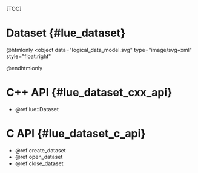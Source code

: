 [TOC]

# Dataset  {#lue_dataset}

@htmlonly
<object
    data="logical_data_model.svg"
    type="image/svg+xml"
    style="float:right"
>
</object>
@endhtmlonly


# C++ API  {#lue_dataset_cxx_api}
- @ref lue::Dataset


# C API  {#lue_dataset_c_api}
- @ref create_dataset
- @ref open_dataset
- @ref close_dataset

